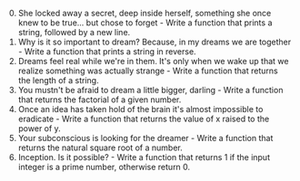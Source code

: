 0. She locked away a secret, deep inside herself, something she once knew to be true... but chose to forget - Write a function that prints a string, followed by a new line.
1. Why is it so important to dream? Because, in my dreams we are together - Write a function that prints a string in reverse.
2. Dreams feel real while we're in them. It's only when we wake up that we realize something was actually strange - Write a function that returns the length of a string.
3. You mustn't be afraid to dream a little bigger, darling - Write a function that returns the factorial of a given number.
4. Once an idea has taken hold of the brain it's almost impossible to eradicate - Write a function that returns the value of x raised to the power of y.
5. Your subconscious is looking for the dreamer - Write a function that returns the natural square root of a number.
6. Inception. Is it possible? - Write a function that returns 1 if the input integer is a prime number, otherwise return 0.
